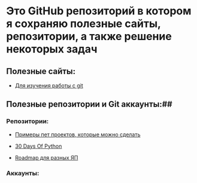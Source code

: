 # Это GitHub репозиторий в котором я сохраняю полезные сайты, репозитории, а также решение некоторых задач


## Полезные сайты:

- [Для изучения работы с git](https://learngitbranching.js.org/?locale=ru_RU)

## Полезные репозитории и Git аккаунты:##

### Репозитории:

- [Примеры пет проектов, которые можно сделать](https://github.com/practical-tutorials/project-based-learning?tab=readme-ov-file#python)

- [30 Days Of Python](https://github.com/Asabeneh/30-Days-Of-Python)

- [Roadmap для разных ЯП](https://github.com/kamranahmedse/developer-roadmap)

### Аккаунты:

